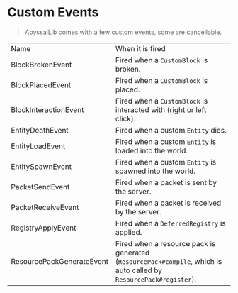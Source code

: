 # Custom Events

> AbyssalLib comes with a few custom events, some are cancellable.

<table>
<tr>
<td>Name</td>
<td>When it is fired</td>
</tr>
<tr>
<td>BlockBrokenEvent</td>
<td>Fired when a <code>CustomBlock</code> is broken.</td>
</tr>
<tr>
<td>BlockPlacedEvent</td>
<td>Fired when a <code>CustomBlock</code> is placed.</td>
</tr>
<tr>
<td>BlockInteractionEvent</td>
<td>Fired when a <code>CustomBlock</code> is interacted with (right or left click).</td>
</tr>
<tr>
<td>EntityDeathEvent</td>
<td>Fired when a custom <code>Entity</code> dies.</td>
</tr>
<tr>
<td>EntityLoadEvent</td>
<td>Fired when a custom <code>Entity</code> is loaded into the world.</td>
</tr>
<tr>
<td>EntitySpawnEvent</td>
<td>Fired when a custom <code>Entity</code> is spawned into the world.</td>
</tr>
<tr>
<td>PacketSendEvent</td>
<td>Fired when a packet is sent by the server.</td>
</tr>
<tr>
<td>PacketReceiveEvent</td>
<td>Fired when a packet is received by the server.</td>
</tr>
<tr>
<td>RegistryApplyEvent</td>
<td>Fired when a <code>DeferredRegistry</code> is applied.</td>
</tr>
<tr>
<td>ResourcePackGenerateEvent</td>
<td>Fired when a resource pack is generated (<code>ResourcePack#compile</code>, which is auto called by <code>ResourcePack#register</code>).</td>
</tr>
</table>